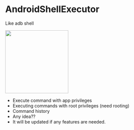 ﻿# AndroidShellExecutor
Like adb shell

<img src="https://github.com/parktest0325/AndroidShellExecutor/assets/52898964/f72468bf-5a7c-421b-a070-a1a9d5ef2633" width="200px"/>

* Execute command with app privileges
* Executing commands with root privileges (need rooting)
* Command history
* Any idea??
* It will be updated if any features are needed.
